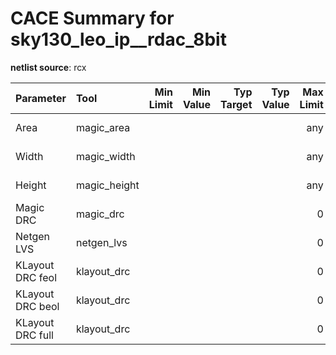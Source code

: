 
# CACE Summary for sky130_leo_ip__rdac_8bit

**netlist source**: rcx

|      Parameter       |         Tool         | Min Limit  |  Min Value   | Typ Target |  Typ Value   | Max Limit  |  Max Value   |  Status  |
| :------------------- | :------------------- | ---------: | -----------: | ---------: | -----------: | ---------: | -----------: | :------: |
| Area                 | magic_area           |          ​ |            ​ |          ​ |            ​ |        any | 4515.915 µm² | Pass ✅  |
| Width                | magic_width          |          ​ |            ​ |          ​ |            ​ |        any |    53.260 µm | Pass ✅  |
| Height               | magic_height         |          ​ |            ​ |          ​ |            ​ |        any |    84.790 µm | Pass ✅  |
| Magic DRC            | magic_drc            |          ​ |            ​ |          ​ |            ​ |          0 |            0 | Pass ✅  |
| Netgen LVS           | netgen_lvs           |          ​ |            ​ |          ​ |            ​ |          0 |            0 | Pass ✅  |
| KLayout DRC feol     | klayout_drc          |          ​ |            ​ |          ​ |            ​ |          0 |            0 | Pass ✅  |
| KLayout DRC beol     | klayout_drc          |          ​ |            ​ |          ​ |            ​ |          0 |            0 | Pass ✅  |
| KLayout DRC full     | klayout_drc          |          ​ |            ​ |          ​ |            ​ |          0 |            0 | Pass ✅  |

